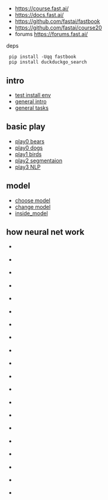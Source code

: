 #
* https://course.fast.ai/
* https://docs.fast.ai/
* https://github.com/fastai/fastbook
* https://github.com/fastai/course20
* forums  https://forums.fast.ai/


deps

```
 pip install -Uqq fastbook 
 pip install duckduckgo_search
```

## intro
* [test install env](00_testRun.ipynb)
* [general intro](AI00.ipynb)
* [general tasks](nonImageTasks.ipynb)

## basic play
* [play0 bears](play0_bears.ipynb)
* [play0 dogs](play0_dogs.ipynb)
* [play1 birds](play1_birds.ipynb)
* [play2 segmentaion](play2_segmentaion.ipynb)
* [play3 NLP](play3_NLP.ipynb)

## model
* [choose model](TIMM.ipynb)
* [change model](play4_changeModel.ipynb)
* [inside_model](inside_model.ipynb)

## how neural net work
* []()
* []()
* []()
* []()



* []()
* []()
* []()
* []()


* []()
* []()
* []()
* []()


* []()
* []()
* []()
* []()


* []()
* []()
* []()
* []()



